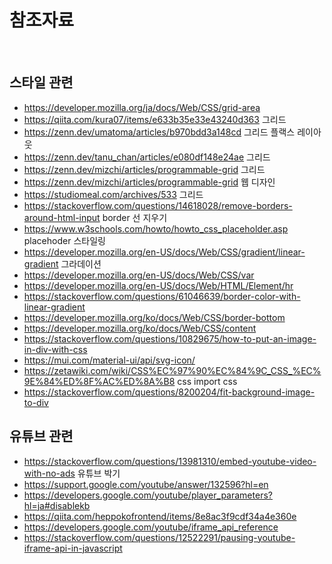 # 참조자료

&nbsp;

## 스타일 관련

- https://developer.mozilla.org/ja/docs/Web/CSS/grid-area
- https://qiita.com/kura07/items/e633b35e33e43240d363 그리드
- https://zenn.dev/umatoma/articles/b970bdd3a148cd 그리드 플랙스 레이아웃
- https://zenn.dev/tanu_chan/articles/e080df148e24ae 그리드
- https://zenn.dev/mizchi/articles/programmable-grid 그리드
- https://zenn.dev/mizchi/articles/programmable-grid 웹 디자인
- https://studiomeal.com/archives/533 그리드
- https://stackoverflow.com/questions/14618028/remove-borders-around-html-input border 선 지우기
- https://www.w3schools.com/howto/howto_css_placeholder.asp placehoder 스타일링
- https://developer.mozilla.org/en-US/docs/Web/CSS/gradient/linear-gradient 그라데이션
- https://developer.mozilla.org/en-US/docs/Web/CSS/var
- https://developer.mozilla.org/en-US/docs/Web/HTML/Element/hr
- https://stackoverflow.com/questions/61046639/border-color-with-linear-gradient
- https://developer.mozilla.org/ko/docs/Web/CSS/border-bottom
- https://developer.mozilla.org/ko/docs/Web/CSS/content
- https://stackoverflow.com/questions/10829675/how-to-put-an-image-in-div-with-css
- https://mui.com/material-ui/api/svg-icon/
- https://zetawiki.com/wiki/CSS%EC%97%90%EC%84%9C_CSS_%EC%9E%84%ED%8F%AC%ED%8A%B8 css import css
- https://stackoverflow.com/questions/8200204/fit-background-image-to-div

## 유튜브 관련

- https://stackoverflow.com/questions/13981310/embed-youtube-video-with-no-ads 유튜브 박기
- https://support.google.com/youtube/answer/132596?hl=en
- https://developers.google.com/youtube/player_parameters?hl=ja#disablekb
- https://qiita.com/heppokofrontend/items/8e8ac3f9cdf34a4e360e
- https://developers.google.com/youtube/iframe_api_reference
- https://stackoverflow.com/questions/12522291/pausing-youtube-iframe-api-in-javascript
